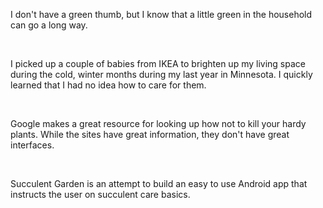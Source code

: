 I don't have a green thumb, but I know that a little green in the household can go a long way. 

​

I picked up a couple of babies from IKEA to brighten up my living space during the cold, winter months during my last year in Minnesota. I quickly learned that I had no idea how to care for them. 

​

Google makes a great resource for looking up how not to kill your hardy plants. While the sites have great information, they don't have great interfaces. 

​

Succulent Garden is an attempt to build an easy to use Android app that instructs the user on succulent care basics.
